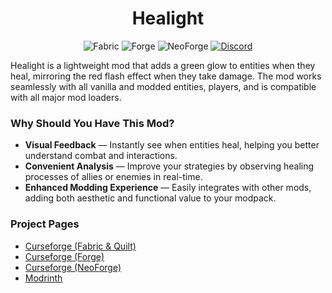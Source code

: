 # <center>Healight</center>

<div style="text-align: center;">
<img alt="Fabric" src="https://img.shields.io/badge/Fabric-215b3c?style=for-the-badge">
<img alt="Forge" src="https://img.shields.io/badge/Forge-215b3c?style=for-the-badge">
<img alt="NeoForge" src="https://img.shields.io/badge/Neo Forge-215b3c?style=for-the-badge">
<a href="https://discord.gg/jSHHJSUWdY" target="_blank" rel="nofollow"><img alt="Discord" src="https://img.shields.io/discord/899742852681191444?style=for-the-badge&logo=discord&logoColor=white&label= &labelColor=231C25&color=215b50"></a>
</div>

Healight is a lightweight mod that adds a green glow to entities when they heal, mirroring the red flash effect when they take damage. The mod works seamlessly with all vanilla and modded entities, players, and is compatible with all major mod loaders.

### Why Should You Have This Mod?
- **Visual Feedback** — Instantly see when entities heal, helping you better understand combat and interactions.
- **Convenient Analysis** — Improve your strategies by observing healing processes of allies or enemies in real-time.
- **Enhanced Modding Experience** — Easily integrates with other mods, adding both aesthetic and functional value to your modpack.

### Project Pages

- [Curseforge (Fabric & Quilt)](https://www.curseforge.com/minecraft/mc-mods/fragmentum-fabric)
- [Curseforge (Forge)](https://www.curseforge.com/minecraft/mc-mods/fragmentum-fabric)
- [Curseforge (NeoForge)](https://www.curseforge.com/minecraft/mc-mods/fragmentum-fabric)
- [Modrinth](https://modrinth.com/mod/fragmentum)
